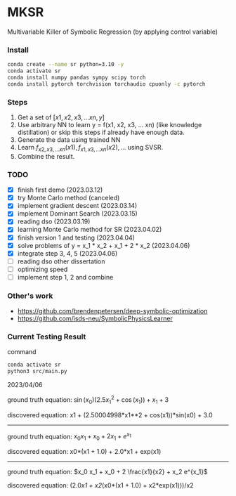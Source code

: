 # MKSR

Multivariable Killer of Symbolic Regression 
(by applying control variable)

### Install

```sh
conda create --name sr python=3.10 -y
conda activate sr
conda install numpy pandas sympy scipy torch
conda install pytorch torchvision torchaudio cpuonly -c pytorch
```

### Steps

1. Get a set of $[x1, x2, x3, ... xn, y]$
2. Use arbitrary NN to learn y = f(x1, x2, x3, ... xn) 
   (like knowledge distillation)
   or skip this steps if already have enough data.
3. Generate the data using trained NN
4. Learn $f_{x2, x3, ... xn}(x1), f_{x1, x3, ... xn}(x2), \dots$ using SVSR.
5. Combine the result.

### TODO

- [x] finish first demo (2023.03.12)
- [x] try Monte Carlo method (canceled)
- [x] implement gradient descent (2023.03.14)
- [x] implement Dominant Search (2023.03.15)
- [x] reading dso (2023.03.19)
- [x] learning Monte Carlo method for SR (2023.04.02)
- [x] finish version 1 and testing (2023.04.04)
- [x] solve problems of y = x_1 * x_2 + x_1 + 2 * x_2 (2023.04.06)
- [x] integrate step 3, 4, 5 (2023.04.06)
- [ ] reading dso other dissertation
- [ ] optimizing speed
- [ ] implement step 1, 2 and combine

### Other's work
- https://github.com/brendenpetersen/deep-symbolic-optimization
- https://github.com/isds-neu/SymbolicPhysicsLearner

### Current Testing Result
command
```sh
conda activate sr
python3 src/main.py
```
2023/04/06

ground truth equation: $\sin(x_0) (2.5 x_1^2 + \cos(x_1)) + x_1 + 3$

discovered equation: x1 + (2.50004998*x1**2 + cos(x1))*sin(x0) + 3.0

---

ground truth equation: $x_0 x_1 + x_0 + 2 x_1 + e^{x_1}$

discovered equation: x0*(x1 + 1.0) + 2.0*x1 + exp(x1)

---

ground truth equation: $x_0 x_1 + x_0 + 2 \frac{x1}{x2} + x_2 e^{x_1}$

discovered equation: (2.0*x1 + x2*(x0*(x1 + 1.0) + x2*exp(x1)))/x2